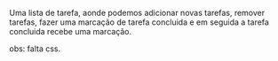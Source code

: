 Uma lista de tarefa, aonde podemos adicionar novas tarefas, remover tarefas, fazer uma marcação de tarefa concluida e em seguida a tarefa concluida recebe uma marcação.

obs: falta css.
